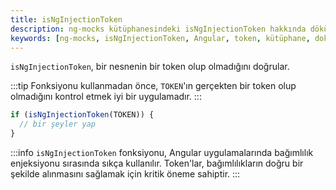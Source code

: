 ```yaml
---
title: isNgInjectionToken
description: ng-mocks kütüphanesindeki isNgInjectionToken hakkında dökümantasyon. Bu içerik, isNgInjectionToken'un ne olduğunu ve nasıl kullanılacağını açıklamaktadır. Kullanıcılar, bu fonksiyonu uygulamalarında nasıl etkin bir şekilde entegre edebileceklerine dair örnekler bulacaklardır.
keywords: [ng-mocks, isNgInjectionToken, Angular, token, kütüphane, dokümantasyon, geliştirme]
---
```


`isNgInjectionToken`, bir nesnenin bir token olup olmadığını doğrular.

:::tip
Fonksiyonu kullanmadan önce, `TOKEN`'ın gerçekten bir token olup olmadığını kontrol etmek iyi bir uygulamadır.
:::

```ts
if (isNgInjectionToken(TOKEN)) {
  // bir şeyler yap
}
```

:::info
`isNgInjectionToken` fonksiyonu, Angular uygulamalarında bağımlılık enjeksiyonu sırasında sıkça kullanılır. Token'lar, bağımlılıkların doğru bir şekilde alınmasını sağlamak için kritik öneme sahiptir.
:::